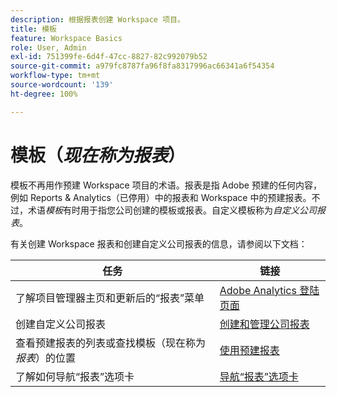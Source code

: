 ```yaml
---
description: 根据报表创建 Workspace 项目。
title: 模板
feature: Workspace Basics
role: User, Admin
exl-id: 751399fe-6d4f-47cc-8827-82c992079b52
source-git-commit: a979fc8787fa96f8fa8317996ac66341a6f54354
workflow-type: tm+mt
source-wordcount: '139'
ht-degree: 100%

---
```


# 模板（*现在称为报表*）

模板不再用作预建 Workspace 项目的术语。报表是指 Adobe 预建的任何内容，例如 Reports &amp; Analytics（已停用）中的报表和 Workspace 中的预建报表。不过，术语&#x200B;*模板*&#x200B;有时用于指您公司创建的模板或报表。自定义模板称为&#x200B;*自定义公司报表*。

有关创建 Workspace 报表和创建自定义公司报表的信息，请参阅以下文档：

| 任务 | 链接 |
|---|---| 
| 了解项目管理器主页和更新后的“报表”菜单 | [Adobe Analytics 登陆页面](/help/analyze/landing.md) |
| 创建自定义公司报表 | [创建和管理公司报表](/help/analyze/analysis-workspace/reports/create-company-reports.md) |
| 查看预建报表的列表或查找模板（现在称为&#x200B;*报表*）的位置 | [使用预建报表](/help/analyze/analysis-workspace/reports/use-reports.md) |
| 了解如何导航“报表”选项卡 | [导航“报表”选项卡](/help/analyze/landing.md#navigate-reports) |